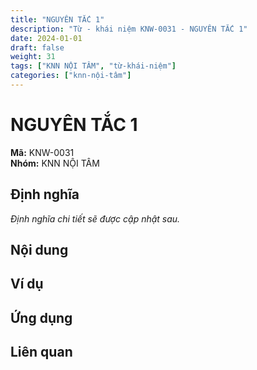 ```yaml
---
title: "NGUYÊN TẮC 1"
description: "Từ - khái niệm KNW-0031 - NGUYÊN TẮC 1"
date: 2024-01-01
draft: false
weight: 31
tags: ["KNN NỘI TÂM", "từ-khái-niệm"]
categories: ["knn-nội-tâm"]
---
```


# NGUYÊN TẮC 1

**Mã:** KNW-0031  
**Nhóm:** KNN NỘI TÂM

## Định nghĩa

*Định nghĩa chi tiết sẽ được cập nhật sau.*

## Nội dung

<!-- Nội dung chi tiết sẽ được điền vào đây -->

## Ví dụ

<!-- Ví dụ minh họa -->

## Ứng dụng

<!-- Cách ứng dụng từ/khái niệm này trong thực tế -->

## Liên quan

<!-- Các từ/khái niệm liên quan khác -->
